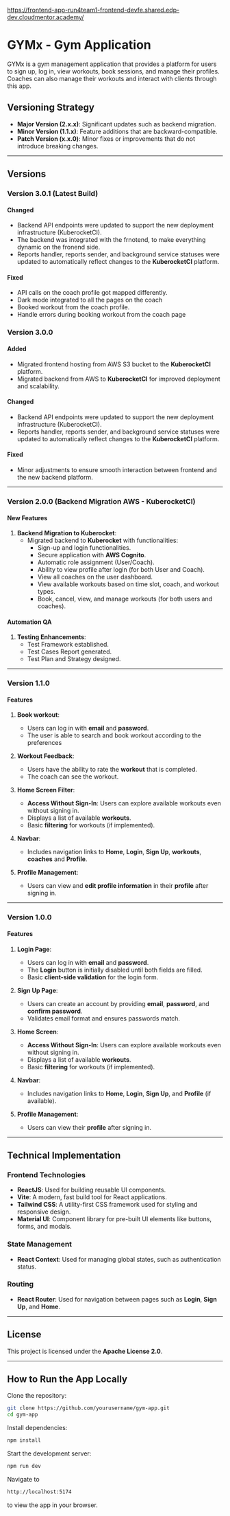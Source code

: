 https://frontend-app-run4team1-frontend-devfe.shared.edp-dev.cloudmentor.academy/

# GYMx - Gym Application

GYMx is a gym management application that provides a platform for users to sign up, log in, view workouts, book sessions, and manage their profiles. Coaches can also manage their workouts and interact with clients through this app.

## Versioning Strategy

- **Major Version (2.x.x)**: Significant updates such as backend migration.
- **Minor Version (1.1.x)**: Feature additions that are backward-compatible.
- **Patch Version (x.x.0)**: Minor fixes or improvements that do not introduce breaking changes.

---

## Versions

### Version 3.0.1 (Latest Build)

#### Changed
- Backend API endpoints were updated to support the new deployment infrastructure (KuberocketCI).
- The backend was integrated with the frnotend, to make everything dynamic on the fronend side.
- Reports handler, reports sender, and background service statuses were updated to automatically reflect changes to the **KuberocketCI** platform.

#### Fixed
- API calls on the coach profile got mapped differently.
- Dark mode integrated to all the pages on the coach
- Booked workout from the coach profile.
- Handle errors during booking workout from the coach page

### Version 3.0.0

#### Added
- Migrated frontend hosting from AWS S3 bucket to the **KuberocketCI** platform.
- Migrated backend from AWS to **KuberocketCI** for improved deployment and scalability.

#### Changed
- Backend API endpoints were updated to support the new deployment infrastructure (KuberocketCI).
- Reports handler, reports sender, and background service statuses were updated to automatically reflect changes to the **KuberocketCI** platform.

#### Fixed
- Minor adjustments to ensure smooth interaction between frontend and the new backend platform.

---

### Version 2.0.0 (Backend Migration AWS - KuberocketCI)

#### New Features
1. **Backend Migration to Kuberocket**:
   - Migrated backend to **Kuberocket** with functionalities:
     - Sign-up and login functionalities.
     - Secure application with **AWS Cognito**.
     - Automatic role assignment (User/Coach).
     - Ability to view profile after login (for both User and Coach).
     - View all coaches on the user dashboard.
     - View available workouts based on time slot, coach, and workout types.
     - Book, cancel, view, and manage workouts (for both users and coaches).

#### Automation QA
1. **Testing Enhancements**:
   - Test Framework established.
   - Test Cases Report generated.
   - Test Plan and Strategy designed.

---

### Version 1.1.0

#### Features

1. **Book workout**:
   - Users can log in with **email** and **password**.
   - The user is able to search and book workout according to the preferences

2. **Workout Feedback**:
   - Users have the ability to rate the **workout** that is completed.
   - The coach can see the workout.

3. **Home Screen Filter**:
   - **Access Without Sign-In**: Users can explore available workouts even without signing in.
   - Displays a list of available **workouts**.
   - Basic **filtering** for workouts (if implemented).

4. **Navbar**:
   - Includes navigation links to **Home**, **Login**, **Sign Up**, **workouts**, **coaches** and **Profile**.

5. **Profile Management**:
   - Users can view and **edit profile information** in their **profile** after signing in.

---

### Version 1.0.0

#### Features

1. **Login Page**:
   - Users can log in with **email** and **password**.
   - The **Login** button is initially disabled until both fields are filled.
   - Basic **client-side validation** for the login form.

2. **Sign Up Page**:
   - Users can create an account by providing **email**, **password**, and **confirm password**.
   - Validates email format and ensures passwords match.

3. **Home Screen**:
   - **Access Without Sign-In**: Users can explore available workouts even without signing in.
   - Displays a list of available **workouts**.
   - Basic **filtering** for workouts (if implemented).

4. **Navbar**:
   - Includes navigation links to **Home**, **Login**, **Sign Up**, and **Profile** (if available).

5. **Profile Management**:
   - Users can view their **profile** after signing in.

---

## Technical Implementation

### Frontend Technologies
- **ReactJS**: Used for building reusable UI components.
- **Vite**: A modern, fast build tool for React applications.
- **Tailwind CSS**: A utility-first CSS framework used for styling and responsive design.
- **Material UI**: Component library for pre-built UI elements like buttons, forms, and modals.

### State Management
- **React Context**: Used for managing global states, such as authentication status.

### Routing
- **React Router**: Used for navigation between pages such as **Login**, **Sign Up**, and **Home**.

---

## License

This project is licensed under the **Apache License 2.0**.

---


## How to Run the App Locally

Clone the repository:
   ```bash
   git clone https://github.com/yourusername/gym-app.git
   cd gym-app
   ```

Install dependencies:
```bash
npm install
```

Start the development server:
```bash
npm run dev
```

Navigate to 
```bash 
http://localhost:5174
```
to view the app in your browser.
